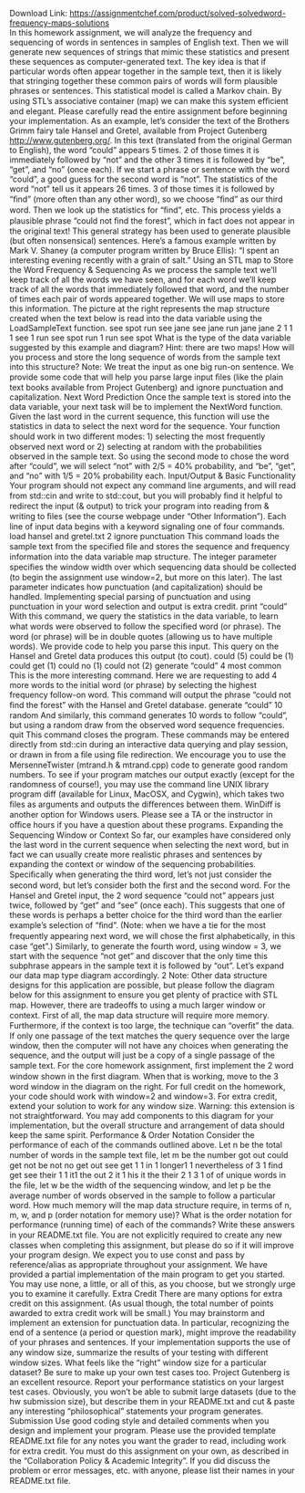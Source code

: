 Download Link: https://assignmentchef.com/product/solved-solvedword-frequency-maps-solutions
<br>
In this homework assignment, we will analyze the frequency and sequencing of words in sentences in samples of English text. Then we will generate new sequences of strings that mimic these statistics and present these sequences as computer-generated text. The key idea is that if particular words often appear together in the sample text, then it is likely that stringing together these common pairs of words will form plausible phrases or sentences. This statistical model is called a Markov chain. By using STL’s associative container (map) we can make this system eﬃcient and elegant. Please carefully read the entire assignment before beginning your implementation. As an example, let’s consider the text of the Brothers Grimm fairy tale Hansel and Gretel, available from Project Gutenberg http://www.gutenberg.org/. In this text (translated from the original German to English), the word “could” appears 5 times. 2 of those times it is immediately followed by “not” and the other 3 times it is followed by “be”, “get”, and “no” (once each). If we start a phrase or sentence with the word “could”, a good guess for the second word is “not”. The statistics of the word “not” tell us it appears 26 times. 3 of those times it is followed by “ﬁnd” (more often than any other word), so we choose “ﬁnd” as our third word. Then we look up the statistics for “ﬁnd”, etc. This process yields a plausible phrase “could not ﬁnd the forest”, which in fact does not appear in the original text! This general strategy has been used to generate plausible (but often nonsensical) sentences. Here’s a famous example written by Mark V. Shaney (a computer program written by Bruce Ellis): “I spent an interesting evening recently with a grain of salt.” Using an STL map to Store the Word Frequency &amp; Sequencing As we process the sample text we’ll keep track of all the words we have seen, and for each word we’ll keep track of all the words that immediately followed that word, and the number of times each pair of words appeared together. We will use maps to store this information. The picture at the right represents the map structure created when the text below is read into the data variable using the LoadSampleText function. see spot run see jane see jane run jane jane 2 1 1 1 see 1 run see spot run 1 run see spot What is the type of the data variable suggested by this example and diagram? Hint: there are two maps! How will you process and store the long sequence of words from the sample text into this structure? Note: We treat the input as one big run-on sentence. We provide some code that will help you parse large input ﬁles (like the plain text books available from Project Gutenberg) and ignore punctuation and capitalization. Next Word Prediction Once the sample text is stored into the data variable, your next task will be to implement the NextWord function. Given the last word in the current sequence, this function will use the statistics in data to select the next word for the sequence. Your function should work in two diﬀerent modes: 1) selecting the most frequently observed next word or 2) selecting at random with the probabilities observed in the sample text. So using the second mode to chose the word after “could”, we will select “not” with 2/5 = 40% probability, and “be”, “get”, and “no” with 1/5 = 20% probability each. Input/Output &amp; Basic Functionality Your program should not expect any command line arguments, and will read from std::cin and write to std::cout, but you will probably ﬁnd it helpful to redirect the input (&amp; output) to trick your program into reading from &amp; writing to ﬁles (see the course webpage under “Other Information”). Each line of input data begins with a keyword signaling one of four commands. load hansel and gretel.txt 2 ignore punctuation This command loads the sample text from the speciﬁed ﬁle and stores the sequence and frequency information into the data variable map structure. The integer parameter speciﬁes the window width over which sequencing data should be collected (to begin the assignment use window=2, but more on this later). The last parameter indicates how punctuation (and capitalization) should be handled. Implementing special parsing of punctuation and using punctuation in your word selection and output is extra credit. print “could” With this command, we query the statistics in the data variable, to learn what words were observed to follow the speciﬁed word (or phrase). The word (or phrase) will be in double quotes (allowing us to have multiple words). We provide code to help you parse this input. This query on the Hansel and Gretel data produces this output (to cout). could (5) could be (1) could get (1) could no (1) could not (2) generate “could” 4 most common This is the more interesting command. Here we are requesting to add 4 more words to the initial word (or phrase) by selecting the highest frequency follow-on word. This command will output the phrase “could not ﬁnd the forest” with the Hansel and Gretel database. generate “could” 10 random And similarly, this command generates 10 words to follow “could”, but using a random draw from the observed word sequence frequencies. quit This command closes the program. These commands may be entered directly from std::cin during an interactive data querying and play session, or drawn in from a ﬁle using ﬁle redirection. We encourage you to use the MersenneTwister (mtrand.h &amp; mtrand.cpp) code to generate good random numbers. To see if your program matches our output exactly (except for the randomness of course!), you may use the command line UNIX library program diff (available for Linux, MacOSX, and Cygwin), which takes two ﬁles as arguments and outputs the diﬀerences between them. WinDiﬀ is another option for Windows users. Please see a TA or the instructor in oﬃce hours if you have a question about these programs. Expanding the Sequencing Window or Context So far, our examples have considered only the last word in the current sequence when selecting the next word, but in fact we can usually create more realistic phrases and sentences by expanding the context or window of the sequencing probabilities. Speciﬁcally when generating the third word, let’s not just consider the second word, but let’s consider both the ﬁrst and the second word. For the Hansel and Gretel input, the 2 word sequence “could not” appears just twice, followed by “get” and “see” (once each). This suggests that one of these words is perhaps a better choice for the third word than the earlier example’s selection of “ﬁnd”. (Note: when we have a tie for the most frequently appearing next word, we will chose the ﬁrst alphabetically, in this case “get”.) Similarly, to generate the fourth word, using window = 3, we start with the sequence “not get” and discover that the only time this subphrase appears in the sample text it is followed by “out”. Let’s expand our data map type diagram accordingly. 2 Note: Other data structure designs for this application are possible, but please follow the diagram below for this assignment to ensure you get plenty of practice with STL map. However, there are tradeoﬀs to using a much larger window or context. First of all, the map data structure will require more memory. Furthermore, if the context is too large, the technique can “overﬁt” the data. If only one passage of the text matches the query sequence over the large window, then the computer will not have any choices when generating the sequence, and the output will just be a copy of a single passage of the sample text. For the core homework assignment, ﬁrst implement the 2 word window shown in the ﬁrst diagram. When that is working, move to the 3 word window in the diagram on the right. For full credit on the homework, your code should work with window=2 and window=3. For extra credit, extend your solution to work for any window size. Warning: this extension is not straightforward. You may add components to this diagram for your implementation, but the overall structure and arrangement of data should keep the same spirit. Performance &amp; Order Notation Consider the performance of each of the commands outlined above. Let n be the total number of words in the sample text ﬁle, let m be the number got out could get not be not no get out see get 1 1 in 1 longer1 1 nevertheless of 3 1 find get see their 1 1 it1 the out 2 it 1 his it the their 2 1 3 1 of of unique words in the ﬁle, let w be the width of the sequencing window, and let p be the average number of words observed in the sample to follow a particular word. How much memory will the map data structure require, in terms of n, m, w, and p (order notation for memory use)? What is the order notation for performance (running time) of each of the commands? Write these answers in your README.txt ﬁle. You are not explicitly required to create any new classes when completing this assignment, but please do so if it will improve your program design. We expect you to use const and pass by reference/alias as appropriate throughout your assignment. We have provided a partial implementation of the main program to get you started. You may use none, a little, or all of this, as you choose, but we strongly urge you to examine it carefully. Extra Credit There are many options for extra credit on this assignment. (As usual though, the total number of points awarded to extra credit work will be small.) You may brainstorm and implement an extension for punctuation data. In particular, recognizing the end of a sentence (a period or question mark), might improve the readability of your phrases and sentences. If your implementation supports the use of any window size, summarize the results of your testing with diﬀerent window sizes. What feels like the “right” window size for a particular dataset? Be sure to make up your own test cases too. Project Gutenberg is an excellent resource. Report your performance statistics on your largest test cases. Obviously, you won’t be able to submit large datasets (due to the hw submission size), but describe them in your README.txt and cut &amp; paste any interesting “philosophical” statements your program generates. Submission Use good coding style and detailed comments when you design and implement your program. Please use the provided template README.txt ﬁle for any notes you want the grader to read, including work for extra credit. You must do this assignment on your own, as described in the “Collaboration Policy &amp; Academic Integrity”. If you did discuss the problem or error messages, etc. with anyone, please list their names in your README.txt ﬁle.